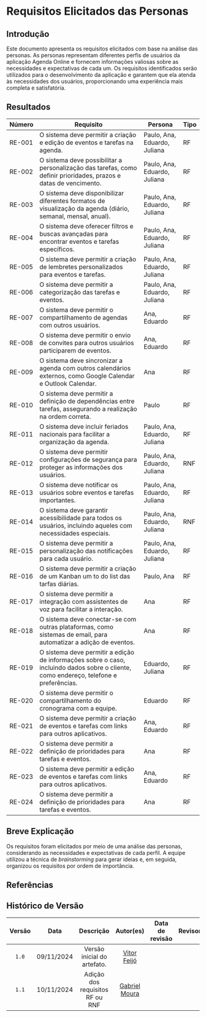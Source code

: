 # Requisitos Elicitados das Personas

## Introdução

Este documento apresenta os requisitos elicitados com base na análise das personas. As personas representam diferentes perfis de usuários da aplicação Agenda Online e  fornecem informações valiosas sobre as necessidades e expectativas de cada um. Os requisitos identificados serão utilizados para o desenvolvimento da aplicação e garantem que ela atenda às necessidades dos usuários, proporcionando uma experiência mais completa e satisfatória.

## Resultados

| Número | Requisito                                                                                                                                           | Persona | Tipo |
|--------|-----------------------------------------------------------------------------------------------------------------------------------------------------|--------|-----|
| RE-001 | O sistema deve permitir a criação e edição de eventos e tarefas na agenda.                                                                                                          | Paulo, Ana, Eduardo, Juliana | RF  |
| RE-002 | O sistema deve possibilitar a personalização das tarefas, como definir prioridades, prazos e datas de vencimento.                                                                                      | Paulo, Ana, Eduardo, Juliana | RF  |
| RE-003 | O sistema deve disponibilizar diferentes formatos de visualização da agenda (diário, semanal, mensal, anual).                                                                                       | Paulo, Ana, Eduardo, Juliana | RF  |
| RE-004 | O sistema deve oferecer filtros e buscas avançadas para encontrar eventos e tarefas específicos.                                                                                      | Paulo, Ana, Eduardo, Juliana | RF  |
| RE-005 | O sistema deve permitir a criação de lembretes personalizados para eventos e tarefas.                                                                                      | Paulo, Ana, Eduardo, Juliana | RF  |
| RE-006 | O sistema deve permitir a categorização das tarefas e eventos.                                                                                      | Paulo, Ana, Eduardo, Juliana | RF  |
| RE-007 | O sistema deve permitir o compartilhamento de agendas com outros usuários.                                                                                                | Ana, Eduardo | RF  |
| RE-008 | O sistema deve permitir o envio de convites para outros usuários participarem de eventos.                                                                                              | Ana, Eduardo | RF  |
| RE-009 | O sistema deve sincronizar a agenda com outros calendários externos, como Google Calendar e Outlook Calendar.                                                                                    | Ana | RF  |
| RE-010 | O sistema deve permitir a definição de dependências entre tarefas, assegurando a realização na ordem correta.                                                                                       | Paulo | RF  |
| RE-011 | O sistema deve incluir feriados nacionais para facilitar a organização da agenda.                                                                                                   | Paulo, Ana, Eduardo, Juliana | RF  |
| RE-012 | O sistema deve permitir configurações de segurança para proteger as informações dos usuários.                                                                                                   | Paulo, Ana, Eduardo, Juliana | RNF |
| RE-013 | O sistema deve notificar os usuários sobre eventos e tarefas importantes.                                                                                                   | Paulo, Ana, Eduardo, Juliana | RF  |
| RE-014 | O sistema deve garantir acessibilidade para todos os usuários, incluindo aqueles com necessidades especiais.                                                                                         | Paulo, Ana, Eduardo, Juliana | RNF |
| RE-015 | O sistema deve permitir a personalização das notificações para cada usuário.                                                                                                  | Paulo, Ana, Eduardo, Juliana | RF  |
| RE-016 | O sistema deve permitir a criação de um Kanban um to do list das tarfas diárias.                                                                                             | Paulo, Ana | RF  |
| RE-017 | O sistema deve permitir a integração com assistentes de voz para facilitar a interação.                                                                                                   | Ana | RF  |
| RE-018 | O sistema deve conectar-se com outras plataformas, como sistemas de email, para automatizar a adição de eventos.                                                                                     | Ana | RF  |
| RE-019 | O sistema deve permitir a edição de informações sobre o caso, incluindo dados sobre o cliente, como endereço, telefone e preferências.                                                                               | Eduardo, Juliana | RF  | 
| RE-020 | O sistema deve permitir o compartilhamento do cronograma com a equipe.                                                                                                   | Eduardo | RF  |
| RE-021 | O sistema deve permitir a criação de eventos e tarefas com links para outros aplicativos.                                                                                                  | Ana, Eduardo | RF  |
| RE-022 | O sistema deve permitir a definição de prioridades para tarefas e eventos.                                                                                                   | Ana | RF  |
| RE-023 | O sistema deve permitir a edição de eventos e tarefas com links para outros aplicativos.                                                                                                  | Ana, Eduardo | RF  |
| RE-024 | O sistema deve permitir a definição de prioridades para tarefas e eventos.                                                                                                   | Ana | RF  |

## Breve Explicação

Os requisitos foram elicitados por meio de uma análise das personas, considerando as necessidades e expectativas de cada perfil. A equipe utilizou a técnica de *brainstorming* para gerar ideias e, em seguida, organizou os requisitos por ordem de importância.

## Referências

## Histórico de Versão

|Versão|Data|Descrição|Autor(es)|Data de revisão|Revisor(es)|
|:----:|:----:|:---------:|:-----:|:-----:|:-------:|
|`1.0` | 09/11/2024  | Versão inicial do artefato. | [Vitor Feijó](https://github.com/vitorfleonardo) |  |  |
|`1.1` | 10/11/2024  | Adição dos requisitos RF ou RNF | [Gabriel Moura](https://github.com/thegm445) |  |  |
